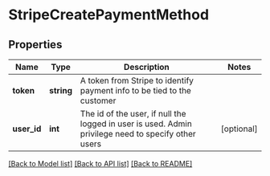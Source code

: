 # StripeCreatePaymentMethod

## Properties
Name | Type | Description | Notes
------------ | ------------- | ------------- | -------------
**token** | **string** | A token from Stripe to identify payment info to be tied to the customer | 
**user_id** | **int** | The id of the user, if null the logged in user is used. Admin privilege need to specify other users | [optional] 

[[Back to Model list]](../README.md#documentation-for-models) [[Back to API list]](../README.md#documentation-for-api-endpoints) [[Back to README]](../README.md)


